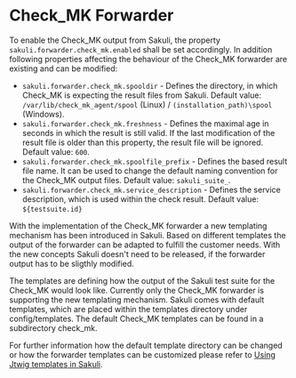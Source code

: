 # Check_MK Forwarder
To enable the Check_MK output from Sakuli, the property `sakuli.forwarder.check_mk.enabled` shall be set accordingly.
In addition following properties affecting the behaviour of the Check_MK forwarder are existing and can be modified: 
* `sakuli.forwarder.check_mk.spooldir` - Defines the directory, in which Check_MK is expecting the result files from Sakuli. Default value: `/var/lib/check_mk_agent/spool` (Linux) / `(installation_path)\spool` (Windows).
* `sakuli.forwarder.check_mk.freshness` - Defines the maximal age in seconds in which the result is still valid. If the last modification of the result file is older than this property, the result file will be ignored. Default value: `600`.
* `sakuli.forwarder.check_mk.spoolfile_prefix` - Defines the based result file name. It can be used to change the default naming convention for the Check_MK output files. Default value: `sakuli_suite_`.
* `sakuli.forwarder.check_mk.service_description` - Defines the service description, which is used within the check result. Default value: `${testsuite.id}`

With the implementation of the Check_MK forwarder a new templating mechanism has been introduced in Sakuli. Based on different templates the output of the forwarder can be adapted to fulfill the customer needs. With the new concepts Sakuli doesn't need to be released, if the forwarder output has to be sligthly modified.
 
The templates are defining how the output of the Sakuli test suite for the Check_MK would look like. Currently only the Check_MK forwarder is supporting the new templating mechanism. Sakuli comes with default templates, which are placed within the templates directory under config/templates. The default Check_MK templates can be found in a subdirectory check_mk.

For further information how the default template directory can be changed or how the forwarder templates can be customized please refer to [Using Jtwig templates in Sakuli](forwarder-templates.md).
